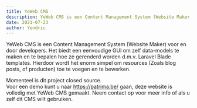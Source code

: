 ```yaml
---
title: YeWeb CMS
description: YeWeb CMS is een Content Management System (Website Maker) voor en door developers.
date: 2021-07-23
author: Yendric
---
```


YeWeb CMS is een Content Management System (Website Maker) voor en door developers. Het biedt een eenvoudige GUI om zelf data-models te maken en te bepalen hoe ze gerenderd worden d.m.v. Laravel Blade templates. Hierdoor wordt het enorm simpel om resources (Zoals blog posts, of producten) toe te voegen en te bewerken.

Momenteel is dit project closed source.  
Voor een demo kunt u naar <https://patrima.be/> gaan, deze website is volledig met YeWeb CMS gemaakt. Neem contact op voor meer info of als u zelf dit CMS wilt gebruiken.